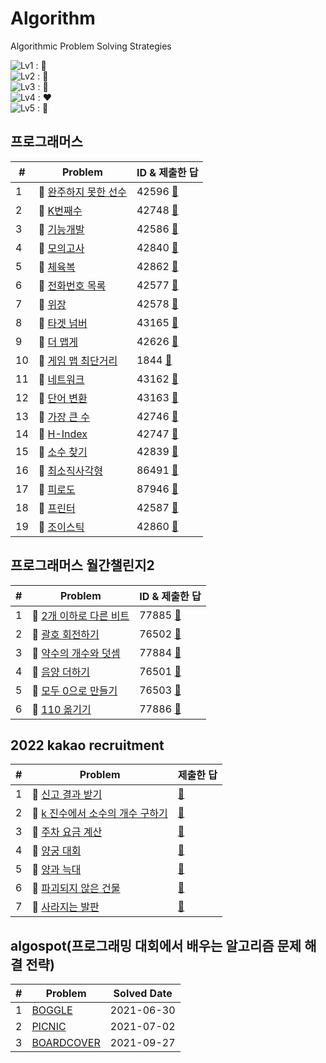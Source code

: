 # Algorithm
Algorithmic Problem Solving Strategies

![Lv1](https://img.shields.io/badge/Lv.1_-4CAF50?style=flat) : 💚 <br>
![Lv2](https://img.shields.io/badge/Lv.2_-FFC107?style=flat) : 💛 <br>
![Lv3](https://img.shields.io/badge/Lv.3_-FF9800?style=flat) : 🧡 <br>
![Lv4](https://img.shields.io/badge/Lv.4_-FF5722?style=flat) : ❤️ <br>
![Lv5](https://img.shields.io/badge/Lv.5_-F44336?style=flat) : 🖤 <br>

## 프로그래머스
| # | Problem | ID & 제출한 답 | 
| - | ------- | ------------ |
| 1 | 💚 [완주하지 못한 선수](https://programmers.co.kr/learn/courses/30/lessons/42576) | 42596 [📝](https://github.com/mocha-kim/algorithm/blob/main/programmers/hash/42596.cpp) |
| 2 | 💚 [K번째수](https://programmers.co.kr/learn/courses/30/lessons/42748) | 42748 [📝](https://github.com/mocha-kim/algorithm/blob/main/programmers/sort/42748.cpp) |
| 3 | 💛 [기능개발](https://programmers.co.kr/learn/courses/30/lessons/42586) | 42586 [📝](https://github.com/mocha-kim/algorithm/blob/main/programmers/stack-queue/42586.cpp) |
| 4 | 💚 [모의고사](https://programmers.co.kr/learn/courses/30/lessons/42840) | 42840 [📝](https://github.com/mocha-kim/algorithm/blob/main/programmers/ex-search/42840.cpp) |
| 5 | 💚 [체육복](https://programmers.co.kr/learn/courses/30/lessons/42862) | 42862 [📝](https://github.com/mocha-kim/algorithm/blob/main/programmers/greedy/42862.cpp) |
| 6 | 💛 [전화번호 목록](https://programmers.co.kr/learn/courses/30/lessons/42577) | 42577 [📝](https://github.com/mocha-kim/algorithm/blob/main/programmers/hash/42577.cpp) |
| 7 | 💛 [위장](https://programmers.co.kr/learn/courses/30/lessons/42578) | 42578 [📝](https://github.com/mocha-kim/algorithm/blob/main/programmers/hash/42578.cpp) |
| 8 | 💛 [타겟 넘버](https://programmers.co.kr/learn/courses/30/lessons/43165) | 43165 [📝](https://github.com/mocha-kim/algorithm/blob/main/programmers/dfs-bfs/43165.cpp) |
| 9 | 💛 [더 맵게](https://programmers.co.kr/learn/courses/30/lessons/42626) | 42626 [📝](https://github.com/mocha-kim/algorithm/blob/main/programmers/heap/42626.cpp) |
| 10 | 💛 [게임 맵 최단거리](https://school.programmers.co.kr/learn/courses/30/lessons/1844) | 1844 [📝]() |
| 11 | 🧡 [네트워크](https://school.programmers.co.kr/learn/courses/30/lessons/43162) | 43162 [📝]() |
| 12 | 🧡 [단어 변환](https://school.programmers.co.kr/learn/courses/30/lessons/43163) | 43163 [📝]() |
| 13 | 💛 [가장 큰 수](https://school.programmers.co.kr/learn/courses/30/lessons/42746) | 42746 [📝]() |
| 14 | 💛 [H-Index](https://school.programmers.co.kr/learn/courses/30/lessons/42747) | 42747 [📝]() |
| 15 | 💛 [소수 찾기](https://school.programmers.co.kr/learn/courses/30/lessons/42839) | 42839 [📝]() |
| 16 | 💚 [최소직사각형](https://school.programmers.co.kr/learn/courses/30/lessons/86491) | 86491 [📝]() |
| 17 | 💛 [피로도](https://school.programmers.co.kr/learn/courses/30/lessons/87946) | 87946 [📝]() |
| 18 | 💛 [프린터](https://school.programmers.co.kr/learn/courses/30/lessons/42587) | 42587 [📝]() |
| 19 | 💛 [조이스틱](https://school.programmers.co.kr/learn/courses/30/lessons/42860) | 42860 [📝]() |

## 프로그래머스 월간챌린지2
| # | Problem | ID & 제출한 답 | 
| - | ------- | ------------ |
| 1 | 💛 [2개 이하로 다른 비트](https://school.programmers.co.kr/learn/courses/30/lessons/77885) | 77885 [📝]() |
| 2 | 💛 [괄호 회전하기](https://school.programmers.co.kr/learn/courses/30/lessons/76502) | 76502 [📝]() |
| 3 | 💚 [약수의 개수와 덧셈](https://school.programmers.co.kr/learn/courses/30/lessons/77884) | 77884 [📝]() |
| 4 | 💚 [음양 더하기](https://school.programmers.co.kr/learn/courses/30/lessons/76501) | 76501 [📝]() |
| 5 | 🧡 [모두 0으로 만들기](https://school.programmers.co.kr/learn/courses/30/lessons/76503) | 76503 [📝]() |
| 6 | 🧡 [110 옮기기](https://school.programmers.co.kr/learn/courses/30/lessons/77886) | 77886 [📝]() |

## 2022 kakao recruitment

| # | Problem | 제출한 답 | 
|-- | ------- | ------- |
| 1 | 💚 [신고 결과 받기](https://programmers.co.kr/learn/courses/30/lessons/92334) | [📝](https://github.com/mocha-kim/algorithm/blob/main/2022-kakao/1.cpp) |
| 2 | 💛 [k 진수에서 소수의 개수 구하기](https://programmers.co.kr/learn/courses/30/lessons/92335) | [📝](https://github.com/mocha-kim/algorithm/blob/main/2022-kakao/2.cpp) |
| 3 | 💛 [주차 요금 계산](https://programmers.co.kr/learn/courses/30/lessons/92341) | [📝](https://github.com/mocha-kim/algorithm/blob/main/2022-kakao/3.cpp) |
| 4 | 💛 [양궁 대회](https://programmers.co.kr/learn/courses/30/lessons/92342) | [📝](https://github.com/mocha-kim/algorithm/blob/main/2022-kakao/4.cpp) |
| 5 | 🧡 [양과 늑대](https://school.programmers.co.kr/learn/courses/30/lessons/92343) | [📝]() |
| 6 | 🧡 [파괴되지 않은 건물]() | [📝]() |
| 7 | 🧡 [사라지는 발판]() | [📝]() |

## algospot(프로그래밍 대회에서 배우는 알고리즘 문제 해결 전략)

| # | Problem | Solved Date | 
|-- | ------- | ----------- |
| 1 | [BOGGLE](https://github.com/mocha-kim/algorithm/tree/main/boggle) |  2021-06-30 |
| 2 | [PICNIC](https://github.com/mocha-kim/algorithm/tree/main/picnic) |  2021-07-02 |
| 3 | [BOARDCOVER](https://github.com/mocha-kim/algorithm/tree/main/boardcover) |  2021-09-27 |
